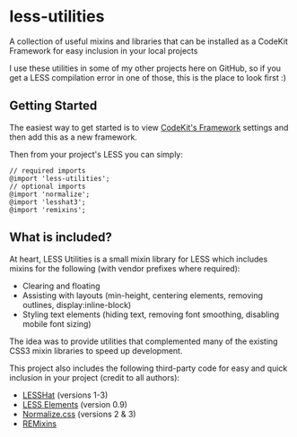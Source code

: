 # less-utilities

A collection of useful mixins and libraries that can be installed as a CodeKit Framework for easy inclusion in your local projects

I use these utilities in some of my other projects here on GitHub, so if you get a LESS compilation error in one of those, this is the place to look first :)

## Getting Started

The easiest way to get started is to view [CodeKit's Framework](http://incident57.com/codekit/help.html#codekit-frameworks) settings and then add this as a new framework.

Then from your project's LESS you can simply:
```
// required imports
@import 'less-utilities';
// optional imports
@import 'normalize';
@import 'lesshat3';
@import 'remixins';
```

## What is included?

At heart, LESS Utilities is a small mixin library for LESS which includes mixins for the following (with vendor prefixes where required):

* Clearing and floating
* Assisting with layouts (min-height, centering elements, removing outlines, display:inline-block)
* Styling text elements (hiding text, removing font smoothing, disabling mobile font sizing)

The idea was to provide utilities that complemented many of the existing CSS3 mixin libraries to speed up development.

This project also includes the following third-party code for easy and quick inclusion in your project (credit to all authors):

* [LESSHat](http://lesshat.madebysource.com/) (versions 1-3)
* [LESS Elements](http://lesselements.com/) (version 0.9)
* [Normalize.css](http://necolas.github.io/normalize.css/) (versions 2 & 3)
* [REMixins](https://github.com/christopher-ramirez/remixings)
